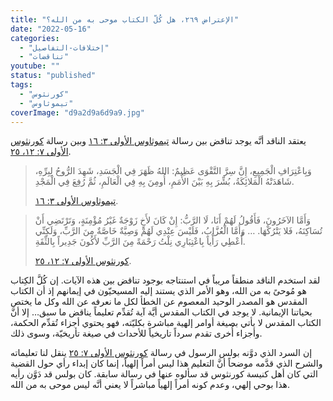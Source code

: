 ```yaml
---
title: "الإعتراض ٢٦٩، هل كُلّ الكتاب موحى به من الله؟"
date: "2022-05-16"
categories: 
  - "إختلافات-التفاصيل"
  - "تناقضات"
youtube: ""
status: "published"
tags: 
  - "كورنثوس"
  - "تيموثاوس"
coverImage: "d9a2d9a6d9a9.jpg"
---
```


يعتقد الناقد أنَّه يوجد تناقض بين رسالة [تيموثاوس الأولى ٣: ١٦](https://my.bible.com/bible/101/1TI.3.16) وبين رسالة [كورنثوس الأولى ٧: ١٢، ٢٥](https://my.bible.com/bible/101/1CO.7.12-25).

> وَبِاعْتِرَافِ الْجَمِيعِ، إِنَّ سِرَّ التَّقْوَى عَظِيمٌ: اللهُ ظَهَرَ فِي الْجَسَدِ، شَهِدَ الرُّوحُ لِبِرِّهِ، شَاهَدَتْهُ الْمَلائِكَةُ، بُشِّرَ بِهِ بَيْنَ الأُمَمِ، أُومِنَ بِهِ فِي الْعَالَمِ، ثُمَّ رُفِعَ فِي الْمَجْدِ.
> 
> [تيموثاوس الأولى ٣: ١٦](https://my.bible.com/bible/101/1TI.3.16).

> وَأَمَّا الآخَرُونَ، فَأَقُولُ لَهُمْ أَنَا، لَا الرَّبُّ: إِنْ كَانَ لأَخٍ زَوْجَةٌ غَيْرُ مُؤْمِنَةٍ، وَتَرْتَضِي أَنْ تُسَاكِنَهُ، فَلا يَتْرُكْهَا. … وَأَمَّا الْعُزَّابُ، فَلَيْسَ عِنْدِي لَهُمْ وَصِيَّةٌ خَاصَّةٌ مِنَ الرَّبِّ، وَلَكِنِّي أُعْطِي رَأْياً بِاعْتِبَارِي نِلْتُ رَحْمَةً مِنَ الرَّبِّ لأَكُونَ جَدِيراً بِالثِّقَةِ.
> 
> [كورنثوس الأولى ٧: ١٢، ٢٥](https://my.bible.com/bible/101/1CO.7.12-25).

لقد استخدم الناقد منطقاً مريباً في استنتاجه بوجود تناقض بين هذه الآيات. إن كُلَّ الكِتاب هو مُوحىً به من الله، وهو الأمر الذي يستند إليه المسيحيّون في إيمانهم إذ أن الكتاب المقدس هو المصدر الوحيد المعصوم عن الخطأ لكل ما نعرفه عن الله وكل ما يختص بحياتنا الإيمانية. لا يوجد في الكتاب المقدس أيَّة آية تُقدِّم تعليماً يناقض ما سبق… إلا أنَّ الكتاب المقدس لا يأتي بصيغة أوامر إلهية مباشرة بكليّته، فهو يحتوي أجزاء تُقدِّم الحكمة، وأجزاء أُخرى تقدم سرداً تاريخياً للأحداث في صيغة تأريخيّة، وسوى ذلك.

إن السرد الذي دوَّنه بولس الرسول في رسالة [كورنثوس الأولى ٧: ٢٥](https://my.bible.com/bible/101/1CO.7.25) ينقل لنا تعليماته والشرح الذي قدَّمه موضحاً أنَّ التعليم هذا ليس أمراً إلهياً، إنما كان إبداء رأي حول القضية التي كان أهل كنيسة كورنثوس قد سألوه عنها في رسالة سابقة. كان بولس قد دَوَّن رأيه هذا بوحي إلهي، وعدم كونه أمراً إلهياً مباشراً لا يعني أنَّه ليس موحى به من الله.
